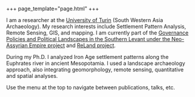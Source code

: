 +++
page_template="page.html"
+++

I am a researcher at the [University of Turin](https://unito.it) (South Western Asia Archaeology). My research interests include Settlement Pattern Analysis, Remote Sensing, GIS, and mapping. 
I am currently part of the [Governance Policies and Political Landscapes in the Southern Levant under the Neo-Assyrian Empire project](https://www.dipstudistorici.unito.it/do/progetti.pl/Show?_id=0sk8) and [ReLand project](https://github.com/ReLandProject).

During my Ph.D. I analyzed Iron Age settlement patterns along the Euphrates river in ancient Mesopotamia. I used a landscape archaeology approach, also integrating geomorphology, remote sensing, quantitative and spatial analyses.

Use the menu at the top to navigate between publications, talks, etc.